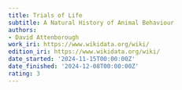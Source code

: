 ```yaml
---
title: Trials of Life
subtitle: A Natural History of Animal Behaviour
authors:
- David Attenborough
work_iri: https://www.wikidata.org/wiki/
edition_iri: https://www.wikidata.org/wiki/
date_started: '2024-11-15T00:00:00Z'
date_finished: '2024-12-08T00:00:00Z'
rating: 3
---
```


